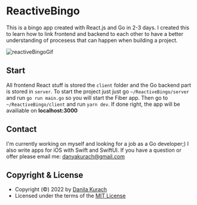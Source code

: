 # ReactiveBingo
This is a bingo app created with React.js and Go in 2-3 days. I created this to learn how to link frontend and backend to each other to have a better understanding of procesess that can happen when building a project.

![reactiveBingoGif](https://user-images.githubusercontent.com/84472737/170234746-f164d89e-cb76-4bca-9a2c-b6c626fd0481.gif)

## Start
All frontend React stuff is stored the `client` folder and the Go backend part is stored in `server`. 
To start the project just just go `~/ReactiveBingo/server` and run `go run main.go` so you will start the Fiber app. Then go to `~/ReactiveBingo/client` and run `yarn dev`. If done right, the app will be availiable on **localhost:3000**

## Contact
I'm currently working on myself and looking for a job as a Go developer;) I also write apps for iOS with Swift and SwiftUI. If you have a question or offer please email me: danyakurach@gmail.com
  
## Copyright & License
- Copyright (©) 2022 by [Danila Kurach](https://github.com/dupreehkuda)
- Licensed under the terms of the [MIT License](./LICENSE)
